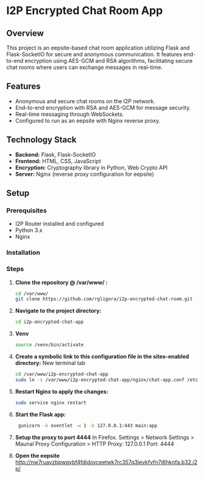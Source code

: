 # I2P Encrypted Chat Room App

## Overview
This project is an eepsite-based chat room application utilizing Flask and Flask-SocketIO for secure and anonymous communication. It features end-to-end encryption using AES-GCM and RSA algorithms, facilitating secure chat rooms where users can exchange messages in real-time.

## Features
- Anonymous and secure chat rooms on the I2P network.
- End-to-end encryption with RSA and AES-GCM for message security.
- Real-time messaging through WebSockets.
- Configured to run as an eepsite with Nginx reverse proxy.

## Technology Stack
- **Backend:** Flask, Flask-SocketIO
- **Frontend:** HTML, CSS, JavaScript
- **Encryption:** Cryptography library in Python, Web Crypto API
- **Server:** Nginx (reverse proxy configuration for eepsite)


## Setup

### Prerequisites
- I2P Router installed and configured
- Python 3.x
- Nginx

### Installation

### Steps
1. **Clone the repository @ /var/www/ :**

   ```bash
   cd /var/www/
   git clone https://github.com/rgligora/i2p-encrypted-chat-room.git

2. **Navigate to the project directory:**
    ```bash
   cd i2p-encrypted-chat-app

3. **Venv**
   ```bash
   source /venv/bin/activate

4. **Create a symbolic link to this configuration file in the sites-enabled directory:**
   New terminal tab
   ```bash
   cd /var/www/i2p-encrypted-chat-app
   sudo ln -s /var/www/i2p-encrypted-chat-app/nginx/chat-app.conf /etc/nginx/sites-enabled

5. **Restart Nginx to apply the changes:**
   ```bash
   sudo service nginx restart

6. **Start the Flask app:**
   ```bash
    gunicorn -k eventlet -w 1 -b 127.0.0.1:443 main:app

7. **Setup the proxy to port 4444**
    In Firefox. Settings > Network Settings > Maunal Proxy Configuration > HTTP Proxy: 127.0.0.1 Port: 4444

8. **Open the eepsite**
    http://nw7ruavzbpwqybf4fdidoyceetwk7rc357q3jevkfvfn7j6hknfa.b32.i2p/
